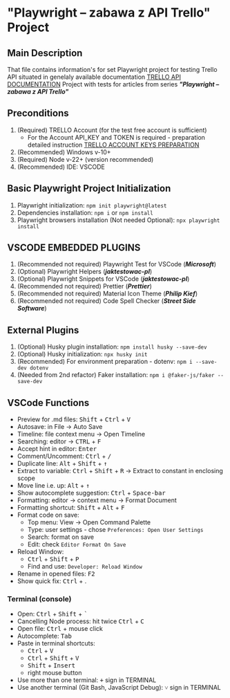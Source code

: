 # "Playwright – zabawa z API Trello" Project

## Main Description

That file contains information's for set Playwright project for testing Trello API situated in genelaly available documentation [TRELLO API DOCUMENTATION](https://developer.atlassian.com/cloud/trello/rest)
Project with tests for articles from series **_"Playwright – zabawa z API Trello"_**

## Preconditions

1. (Required) TRELLO Account (for the test free account is sufficient)
   - For the Account API_KEY and TOKEN is required - preparation detailed instruction [TRELLO ACCOUNT KEYS PREPARATION](https://developer.atlassian.com/cloud/trello/guides/rest-api/api-introduction/)
2. (Recommended) Windows v-10+
3. (Required) Node v-22+ (version recommended)
4. (Recommended) IDE: VSCODE

## Basic Playwright Project Initialization

1. Playwright initialization: `npm init playwright@latest`
2. Dependencies installation: `npm i` or `npm install`
3. Playwright browsers installation (Not needed Optional): `npx playwright install`

## VSCODE EMBEDDED PLUGINS

1. (Recommended not required) Playwright Test for VSCode (**_Microsoft_**)
2. (Optional) Playwright Helpers (**_jaktestowac-pl_**)
3. (Optional) Playwright Snippets for VSCode (**_jaktestowac-pl_**)
4. (Recommended not required) Prettier (**_Prettier_**)
5. (Recommended not required) Material Icon Theme (**_Philip Kief_**)
6. (Recommended not required) Code Spell Checker (**_Street Side Software_**)

## External Plugins

1. (Optional) Husky plugin installation: `npm install husky --save-dev`
2. (Optional) Husky initialization: `npx husky init`
3. (Recommended) For environment preparation - dotenv: `npm i --save-dev dotenv`
4. (Needed from 2nd refactor) Faker installation: `npm i @faker-js/faker --save-dev`

## VSCode Functions

- Preview for .md files: <kbd>Shift</kbd> + <kbd>Ctrl</kbd> + <kbd>V</kbd>
- Autosave: in File -> Auto Save
- Timeline: file context menu -> Open Timeline
- Searching: editor -> <kbd>CTRL</kbd> + <kbd>F</kbd>
- Accept hint in editor: <kbd>Enter</kbd>
- Comment/Uncomment: <kbd>Ctrl</kbd> + <kbd>/</kbd>
- Duplicate line: <kbd>Alt</kbd> + <kbd>Shift</kbd> + <kbd>↑</kbd>
- Extract to variable: <kbd>Ctrl</kbd> + <kbd>Shift</kbd> + <kbd>R</kbd> -> Extract to constant in enclosing scope
- Move line i.e. up: <kbd>Alt</kbd> + <kbd>↑</kbd>
- Show autocomplete suggestion: <kbd>Ctrl</kbd> + <kbd>Space-bar</kbd>
- Formatting: editor -> context menu -> Format Document
- Formatting shortcut: <kbd>Shift</kbd> + <kbd>Alt</kbd> + <kbd>F</kbd>
- Format code on save:
  - Top menu: View -> Open Command Palette
  - Type: user settings - chose `Preferences: Open User Settings`
  - Search: format on save
  - Edit: check `Editor Format On Save`
- Reload Window:
  - <kbd>Ctrl</kbd> + <kbd>Shift</kbd> + <kbd>P</kbd>
  - Find and use: `Developer: Reload Window`
- Rename in opened files: <kbd>F2</kbd>
- Show quick fix: <kbd>Ctrl</kbd> + </kbd>.</kbd>

### Terminal (console)

- Open: <kbd>Ctrl</kbd> + <kbd>Shift</kbd> + <kbd>`</kbd>
- Cancelling Node process: hit twice <kbd>Ctrl</kbd> + <kbd>C</kbd>
- Open file: <kbd>Ctrl</kbd> + mouse click
- Autocomplete: <kbd>Tab</kbd>
- Paste in terminal shortcuts:
  - <kbd>Ctrl</kbd> + <kbd>V</kbd>
  - <kbd>Ctrl</kbd> + <kbd>Shift</kbd> + <kbd>V</kbd>
  - <kbd>Shift</kbd> + <kbd>Insert</kbd>
  - right mouse button
- Use more than one terminal: <kbd>+</kbd> sign in TERMINAL
- Use another terminal (Git Bash, JavaScript Debug): <kbd>˅</kbd> sign in TERMINAL
